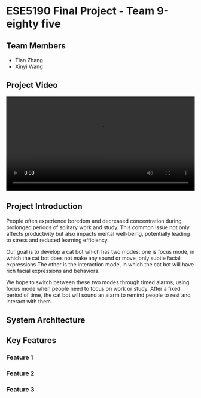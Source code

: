 # ESE5190 Final Project - Team 9-eighty five

## Team Members
- Tian Zhang
- Xinyi Wang

## Project Video
<div align="center">
  <video controls width="100%">
  <source src="./attachments/video_test.mov" type="video/mov">

</video>
</div>


## Project Introduction
  People often experience boredom and decreased concentration during prolonged periods of solitary work and study. This common issue not only affects productivity but also impacts mental well-being, potentially leading to stress and reduced learning efficiency.  

  Our goal is to develop a cat bot which has two modes: one is focus mode, in which the cat bot does not make any sound or move, only subtle facial expressions
The other is the interaction mode, in which the cat bot will have rich facial expressions and behaviors.  

  We hope to switch between these two modes through timed alarms, using focus mode when people need to focus on work or study. After a fixed period of time, the cat bot will sound an alarm to remind people to rest and interact with them.  


## System Architecture


## Key Features
### Feature 1


### Feature 2


### Feature 3



